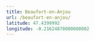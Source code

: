 ```yaml
---
title: Beaufort-en-Anjou
url: /beaufort-en-anjou/
latitude: 47.4399992
longitude: -0.21624870000000002
---
```

